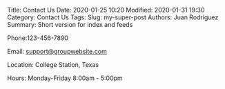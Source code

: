 Title: Contact Us 
Date: 2020-01-25 10:20
Modified: 2020-01-31 19:30
Category: Contact Us 
Tags: 
Slug: my-super-post
Authors: Juan Rodriguez
Summary: Short version for index and feeds


Phone:123-456-7890

Email: support@groupwebsite.com


Location: College Station, Texas 


Hours: Monday-Friday 8:00am - 5:00pm
